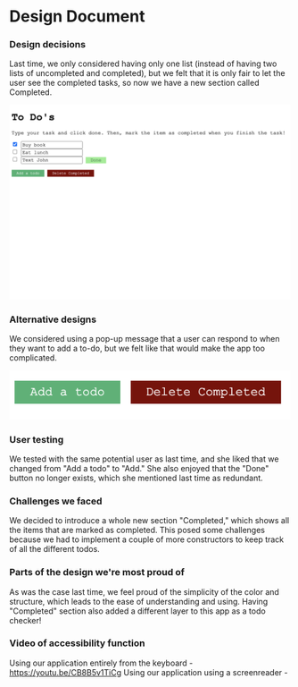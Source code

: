 # Design Document
[//]: # (<<<<<<< HEAD)
[//]: # (### Design decisions, including rationale &#40;include images&#41;)

[//]: # ()
[//]: # (### Alternative designs we considered, including images)

[//]: # (=======)
### Design decisions
Last time, we only considered having only one list (instead of having two lists of uncompleted and completed), but we
felt that it is only fair to let the user see the completed tasks, so now we have a new section called Completed.


![Clump format](clump.png)

### Alternative designs
We considered using a pop-up message that a user can respond to when they want to add a to-do, but we felt like that 
would make the app too complicated. 

![Add_delete format](add_delete.png)


[//]: # (>>>>>>> 2313ce5d6f6d0d1b063e67c572bb022301b3bb2d)
### User testing
We tested with the same potential user as last time, and she liked that we changed from "Add a todo" to "Add." She also 
enjoyed that the "Done" button no longer exists, which she mentioned last time as redundant. 


### Challenges we faced
We decided to introduce a whole new section "Completed," which shows all the items that are marked as completed. This
posed some challenges because we had to implement a couple of more constructors to keep track of all the different todos.

### Parts of the design we're most proud of
As was the case last time, we feel proud of the simplicity of the color and structure, which leads to the ease of
understanding and using. Having "Completed" section also added a different layer to this app as a todo checker!

### Video of accessibility function
Using our application entirely from the keyboard - https://youtu.be/CB8B5v1TiCg
Using our application using a screenreader - 